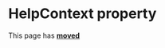 # HelpContext property #

This page has [**moved**](https://lib-docs.delphidabbler.com/MsgDlg/3/API/TPJWinMsgDlg-HelpContext)